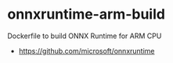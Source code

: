 # onnxruntime-arm-build

Dockerfile to build ONNX Runtime for ARM CPU

- https://github.com/microsoft/onnxruntime
